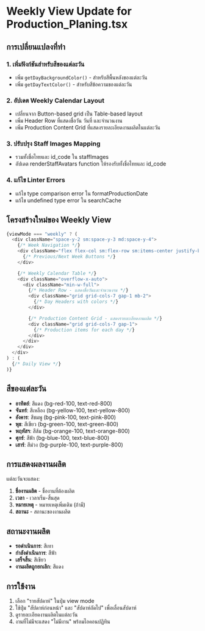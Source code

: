 # Weekly View Update for Production_Planing.tsx

## การเปลี่ยนแปลงที่ทำ

### 1. เพิ่มฟังก์ชันสำหรับสีของแต่ละวัน
- เพิ่ม `getDayBackgroundColor()` - สำหรับสีพื้นหลังของแต่ละวัน
- เพิ่ม `getDayTextColor()` - สำหรับสีข้อความของแต่ละวัน

### 2. อัปเดต Weekly Calendar Layout
- เปลี่ยนจาก Button-based grid เป็น Table-based layout
- เพิ่ม Header Row ที่แสดงชื่อวัน วันที่ และจำนวนงาน
- เพิ่ม Production Content Grid ที่แสดงรายละเอียดงานผลิตในแต่ละวัน

### 3. ปรับปรุง Staff Images Mapping
- รวมทั้งชื่อไทยและ id_code ใน staffImages
- อัปเดต renderStaffAvatars function ให้รองรับทั้งชื่อไทยและ id_code

### 4. แก้ไข Linter Errors
- แก้ไข type comparison error ใน formatProductionDate
- แก้ไข undefined type error ใน searchCache

## โครงสร้างใหม่ของ Weekly View

```typescript
{viewMode === "weekly" ? (
  <div className="space-y-2 sm:space-y-3 md:space-y-4">
    {/* Week Navigation */}
    <div className="flex flex-col sm:flex-row sm:items-center justify-between gap-2 sm:gap-3 md:gap-4">
      {/* Previous/Next Week Buttons */}
    </div>

    {/* Weekly Calendar Table */}
    <div className="overflow-x-auto">
      <div className="min-w-full">
        {/* Header Row - แสดงชื่อวันและจำนวนงาน */}
        <div className="grid grid-cols-7 gap-1 mb-2">
          {/* Day Headers with colors */}
        </div>

        {/* Production Content Grid - แสดงรายละเอียดงานผลิต */}
        <div className="grid grid-cols-7 gap-1">
          {/* Production items for each day */}
        </div>
      </div>
    </div>
  </div>
) : (
  {/* Daily View */}
)}
```

## สีของแต่ละวัน

- **อาทิตย์**: สีแดง (bg-red-100, text-red-800)
- **จันทร์**: สีเหลือง (bg-yellow-100, text-yellow-800)
- **อังคาร**: สีชมพู (bg-pink-100, text-pink-800)
- **พุธ**: สีเขียว (bg-green-100, text-green-800)
- **พฤหัสฯ**: สีส้ม (bg-orange-100, text-orange-800)
- **ศุกร์**: สีฟ้า (bg-blue-100, text-blue-800)
- **เสาร์**: สีม่วง (bg-purple-100, text-purple-800)

## การแสดงผลงานผลิต

แต่ละวันจะแสดง:
1. **ชื่องานผลิต** - ชื่องานที่ต้องผลิต
2. **เวลา** - เวลาเริ่ม-สิ้นสุด
3. **หมายเหตุ** - หมายเหตุเพิ่มเติม (ถ้ามี)
4. **สถานะ** - สถานะของงานผลิต

## สถานะงานผลิต

- **รอดำเนินการ**: สีเทา
- **กำลังดำเนินการ**: สีฟ้า
- **เสร็จสิ้น**: สีเขียว
- **งานผลิตถูกยกเลิก**: สีแดง

## การใช้งาน

1. เลือก "รายสัปดาห์" ในปุ่ม view mode
2. ใช้ปุ่ม "สัปดาห์ก่อนหน้า" และ "สัปดาห์ถัดไป" เพื่อเลื่อนสัปดาห์
3. ดูรายละเอียดงานผลิตในแต่ละวัน
4. งานที่ไม่มีจะแสดง "ไม่มีงาน" พร้อมไอคอนปฏิทิน 